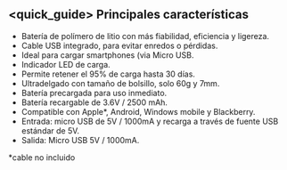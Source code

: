 ## <quick_guide> Principales características
* Batería de polímero de litio con más fiabilidad, eficiencia y ligereza.
* Cable USB integrado, para evitar enredos o pérdidas.
* Ideal para cargar smartphones (via Micro USB.
* Indicador LED de carga.
* Permite retener el 95% de carga hasta 30 dí­as.
* Ultradelgado con tamaño de bolsillo, solo 60g y 7mm.
* Baterí­a precargada para uso inmediato.
* Batería recargable de 3.6V / 2500 mAh.
* Compatible con Apple*, Android, Windows mobile y Blackberry.
* Entrada: micro USB de 5V / 1000mA y recarga a través de fuente USB estándar de 5V.
* Salida: Micro USB 5V / 1000mA.


*cable no incluido


